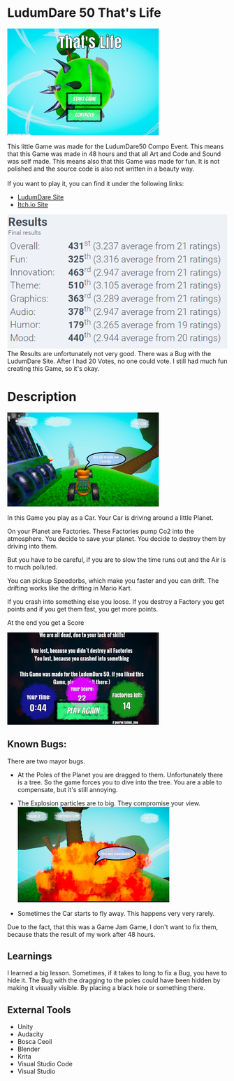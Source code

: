 # LudumDare 50 That's Life
![""](ReadmeImages/StartScreen.png)

This little Game was made for the LudumDare50 Compo Event.
This means that this Game was made in 48 hours and that all Art and Code and Sound was self made. This means also that this Game was made for fun. It is not polished and the source code is also not written in a beauty way.
<br>
<br>
If you want to play it, you can find it under the following links:

- [LudumDare Site](https://ldjam.com/events/ludum-dare/50/thatslife) <br>
- [Itch.io Site](https://maxi1324.itch.io/thats-life)

!["Results"](ReadmeImages/Results.PNG)<br>
The Results are unfortunately not very good. There was a Bug with the LudumDare Site.
After I had 20 Votes, no one could vote. I still had much fun creating this Game, so it's okay.


# Description
![""](ReadmeImages/Driving.png)

In this Game you play as a Car. Your Car is driving around a little Planet.

On your Planet are Factories. These Factories pump Co2 into the atmosphere. You decide to save your planet. You decide to destroy them by driving into them. 

But you have to be careful, if you are to slow the time runs out and the Air is to much polluted.

You can pickup Speedorbs, which make you faster and you can drift. 
The drifting works like the drifting in Mario Kart.

If you crash into something else you loose. 
If you destroy a Factory you get points and if you get them fast, you get more points.

At the end you get a Score
<br>

![""](ReadmeImages/EndScreen.png)


## Known Bugs:

There are two mayor bugs.
- At the Poles of the Planet you are dragged to them. Unfortunately there is a tree. So the game forces you to dive into the tree. You are a able to compensate, but it's still annoying. 

- The Explosion particles are to big. They compromise your view.
![""](ReadmeImages/Explosion.png)

- Sometimes the Car starts to fly away. This happens very very rarely.

Due to the fact, that this was a Game Jam Game, I don't want to fix them, because thats the result of my work after 48 hours.

## Learnings

I learned a big lesson. Sometimes, if it takes to long to fix a Bug, you have to hide it. The Bug with the dragging to the poles could have been hidden by making it visually visible. By placing a black hole or something there.

## External Tools

- Unity
- Audacity
- Bosca Ceoil
- Blender
- Krita
- Visual Studio Code
- Visual Studio